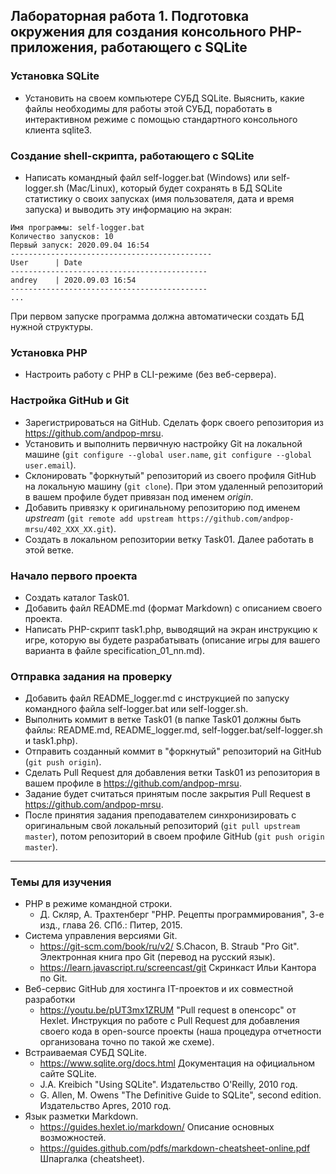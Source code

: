 ##                             Лабораторная работа 1. Подготовка окружения для создания консольного PHP-приложения, работающего с SQLite
### Установка SQLite
* Установить на своем компьютере СУБД SQLite. Выяснить, какие файлы необходимы для работы этой СУБД, поработать в интерактивном режиме с помощью стандартного консольного клиента sqlite3. 

### Создание shell-скрипта, работающего с SQLite
* Написать командный файл self-logger.bat (Windows) или self-logger.sh (Mac/Linux), который будет сохранять в БД SQLite статистику о своих запусках (имя пользователя, дата и время запуска) и выводить эту информацию на экран:
```
Имя программы: self-logger.bat
Количество запусков: 10
Первый запуск: 2020.09.04 16:54
---------------------------------------------
User      | Date
--------------------------------------------
andrey    | 2020.09.03 16:54
--------------------------------------------
...
```
При первом запуске программа должна автоматически создать БД нужной структуры.

### Установка PHP
* Настроить работу с PHP в CLI-режиме (без веб-сервера).

### Настройка GitHub и Git
* Зарегистрироваться на GitHub. Сделать форк своего репозитория  из https://github.com/andpop-mrsu.
* Установить и выполнить первичную настройку Git на локальной машине (`git configure --global user.name`, `git configure --global user.email`).
* Склонировать "форкнутый" репозиторий из своего профиля GitHub на локальную машину (`git clone`). При этом удаленный репозиторий в вашем профиле будет привязан под именем *origin*.
* Добавить привязку к оригинальному репозиторию под именем *upstream* (`git remote add upstream https://github.com/andpop-mrsu/402_XXX_XX.git`).
* Создать в локальном репозитории ветку Task01. Далее работать в этой ветке.

### Начало первого проекта
* Создать каталог Task01.
* Добавить файл README.md (формат Markdown) с описанием своего проекта.
* Написать PHP-скрипт task1.php, выводящий на экран инструкцию к игре, которую вы будете разрабатывать (описание игры для вашего варианта в файле specification_01_nn.md).

### Отправка задания на проверку
* Добавить файл README_logger.md с инструкцией по запуску командного файла self-logger.bat или self-logger.sh.
* Выполнить коммит в ветке Task01 (в папке Task01 должны быть файлы: README.md, README_logger.md, self-logger.bat/self-logger.sh и task1.php).
* Отправить созданный коммит в "форкнутый" репозиторий на GitHub (`git push origin`).
* Сделать Pull Request для добавления ветки Task01 из репозитория в вашем профиле в https://github.com/andpop-mrsu.
* Задание будет считаться принятым после закрытия Pull Request в https://github.com/andpop-mrsu.
* После принятия задания преподавателем синхронизировать с оригинальным свой локальный репозиторий (`git pull upstream master`), потом репозиторий в своем профиле GitHub (`git push origin master`).


* * *
### Темы для изучения
* PHP в режиме командной строки.
    * Д. Скляр, А. Трахтенберг "PHP. Рецепты программирования", 3-е изд., глава 26. СПб.: Питер, 2015.
* Система управления версиями Git.
    * <https://git-scm.com/book/ru/v2/> S.Chacon, B. Straub "Pro Git". Электронная книга про Git (перевод на русский язык).
    * <https://learn.javascript.ru/screencast/git> Скринкаст Ильи Кантора по Git.
* Веб-сервис GitHub для хостинга IT-проектов и их совместной разработки
    * <https://youtu.be/pUT3mx1ZRUМ> "Pull request в опенсорс" от Hexlet. Инструкция по работе с Pull Request для добавления своего кода в open-source проекты (наша процедура отчетности организована точно по такой же схеме).   
* Встраиваемая СУБД SQLite.
    * <https://www.sqlite.org/docs.html> Документация на официальном сайте SQLite.
    * J.A. Kreibich "Using SQLite". Издательство O'Reilly, 2010 год.
    * G. Allen, M. Owens "The Definitive Guide to SQLite", second edition. Издательство Apres, 2010 год.
* Язык разметки Markdown.
    * <https://guides.hexlet.io/markdown/> Описание основных возможностей.
    * <https://guides.github.com/pdfs/markdown-cheatsheet-online.pdf> Шпаргалка (cheatsheet).
